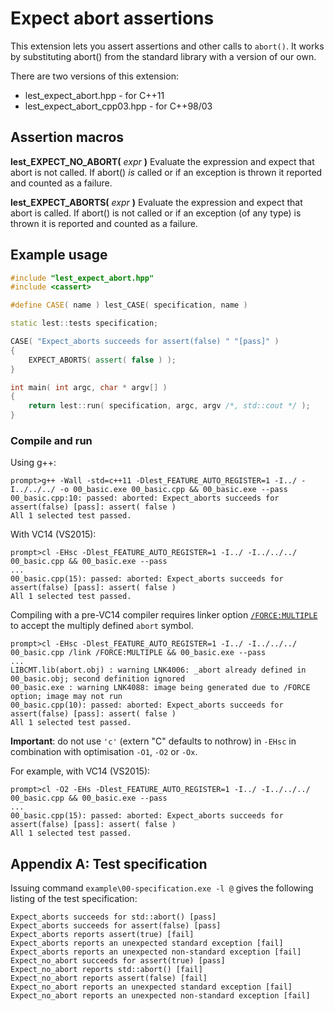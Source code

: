 Expect abort assertions
=======================
This extension lets you assert assertions and other calls to `abort()`.
It works by substituting abort() from the standard library with a version of our own.

There are two versions of this extension:

- lest_expect_abort.hpp - for C++11
- lest_expect_abort_cpp03.hpp - for C++98/03


Assertion macros
----------------
**lest_EXPECT_NO_ABORT(** _expr_ **)**
Evaluate the expression and expect that abort is not called. If abort() *is* called or if an exception is thrown it reported and counted as a failure.

**lest_EXPECT_ABORTS(** _expr_ **)**
Evaluate the expression and expect that abort is called. If abort() is not called or if an exception (of any type) is thrown it is reported and counted as a failure.

Example usage
-------------

```Cpp
#include "lest_expect_abort.hpp"
#include <cassert>

#define CASE( name ) lest_CASE( specification, name )

static lest::tests specification;

CASE( "Expect_aborts succeeds for assert(false) " "[pass]" )
{
    EXPECT_ABORTS( assert( false ) );
}

int main( int argc, char * argv[] )
{
    return lest::run( specification, argc, argv /*, std::cout */ );
}
```

### Compile and run

Using g++:
```
prompt>g++ -Wall -std=c++11 -Dlest_FEATURE_AUTO_REGISTER=1 -I../ -I../../../ -o 00_basic.exe 00_basic.cpp && 00_basic.exe --pass
00_basic.cpp:10: passed: aborted: Expect_aborts succeeds for assert(false) [pass]: assert( false )
All 1 selected test passed.
```
With VC14 (VS2015):
```
prompt>cl -EHsc -Dlest_FEATURE_AUTO_REGISTER=1 -I../ -I../../../ 00_basic.cpp && 00_basic.exe --pass
...
00_basic.cpp(15): passed: aborted: Expect_aborts succeeds for assert(false) [pass]: assert( false )
All 1 selected test passed.
```
Compiling with a pre-VC14 compiler requires linker option [`/FORCE:MULTIPLE`](https://msdn.microsoft.com/en-us/library/70abkas3.aspx) to accept the multiply defined `abort` symbol.

```
prompt>cl -EHsc -Dlest_FEATURE_AUTO_REGISTER=1 -I../ -I../../../ 00_basic.cpp /link /FORCE:MULTIPLE && 00_basic.exe --pass
...
LIBCMT.lib(abort.obj) : warning LNK4006: _abort already defined in 00_basic.obj; second definition ignored
00_basic.exe : warning LNK4088: image being generated due to /FORCE option; image may not run
00_basic.cpp(10): passed: aborted: Expect_aborts succeeds for assert(false) [pass]: assert( false )
All 1 selected test passed.
```

**Important**: do not use `'c'` (extern "C" defaults to nothrow) in `-EHsc` in combination with optimisation `-O1`, `-O2` or `-Ox`.

For example, with VC14 (VS2015):
```
prompt>cl -O2 -EHs -Dlest_FEATURE_AUTO_REGISTER=1 -I../ -I../../../ 00_basic.cpp && 00_basic.exe --pass
...
00_basic.cpp(15): passed: aborted: Expect_aborts succeeds for assert(false) [pass]: assert( false )
All 1 selected test passed.
```

Appendix A: Test specification
------------------------------
Issuing command `example\00-specification.exe -l @` gives the following listing of the test specification:

```
Expect_aborts succeeds for std::abort() [pass]
Expect_aborts succeeds for assert(false) [pass]
Expect_aborts reports assert(true) [fail]
Expect_aborts reports an unexpected standard exception [fail]
Expect_aborts reports an unexpected non-standard exception [fail]
Expect_no_abort succeeds for assert(true) [pass]
Expect_no_abort reports std::abort() [fail]
Expect_no_abort reports assert(false) [fail]
Expect_no_abort reports an unexpected standard exception [fail]
Expect_no_abort reports an unexpected non-standard exception [fail]
```
